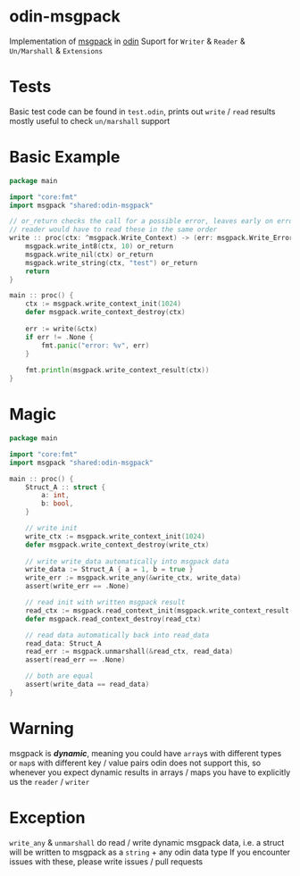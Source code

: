 # odin-msgpack
Implementation of [msgpack](https://msgpack.org/) in [odin](https://odin-lang.org/)
Suport for `Writer` & `Reader` & `Un/Marshall` & `Extensions` 

# Tests
Basic test code can be found in `test.odin`, prints out `write` / `read` results mostly useful to check `un/marshall` support

# Basic Example 
```go
package main

import "core:fmt"
import msgpack "shared:odin-msgpack"

// or_return checks the call for a possible error, leaves early on error
// reader would have to read these in the same order
write :: proc(ctx: ^msgpack.Write_Context) -> (err: msgpack.Write_Error) {
	msgpack.write_int8(ctx, 10) or_return
	msgpack.write_nil(ctx) or_return
	msgpack.write_string(ctx, "test") or_return
	return
}

main :: proc() {
	ctx := msgpack.write_context_init(1024)
	defer msgpack.write_context_destroy(ctx)
    
	err := write(&ctx)
	if err != .None {
		fmt.panic("error: %v", err)
	}
    
	fmt.println(msgpack.write_context_result(ctx))
}
```

# Magic
```go
package main

import "core:fmt"
import msgpack "shared:odin-msgpack"

main :: proc() {
	Struct_A :: struct {
		a: int,
		b: bool,
	}

	// write init
	write_ctx := msgpack.write_context_init(1024)
	defer msgpack.write_context_destroy(write_ctx)	
	
	// write write_data automatically into msgpack data
	write_data := Struct_A { a = 1, b = true }
	write_err := msgpack.write_any(&write_ctx, write_data)
	assert(write_err == .None)

	// read init with written msgpack result
	read_ctx := msgpack.read_context_init(msgpack.write_context_result(write_ctx))
	defer msgpack.read_context_destroy(read_ctx)

	// read data automatically back into read_data
	read_data: Struct_A
	read_err := msgpack.unmarshall(&read_ctx, read_data)
	assert(read_err == .None)

	// both are equal
	assert(write_data == read_data)
}
```

# Warning
msgpack is ***dynamic***, meaning you could have `array`s with different types or `map`s with different key / value pairs
odin does not support this, so whenever you expect dynamic results in arrays / maps you have to explicitly us the `reader` / `writer`

# Exception
`write_any` & `unmarshall` do read  / write dynamic msgpack data, i.e. a struct will be written to msgpack as a `string` + any odin data type
If you encounter issues with these, please write issues / pull requests

